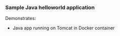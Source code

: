 ### Sample Java helloworld application

Demonstrates:
* Java app running on Tomcat in Docker container

